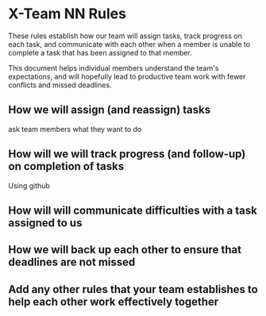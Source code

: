 # X-Team NN Rules

These rules establish how our team will assign tasks,
track progress on each task, and communicate with each other 
when a member is unable to complete a task that has been assigned to that member.

This document helps individual members understand the team's expectations,
and will hopefully lead to productive team work with fewer conflicts
and missed deadlines.

## How we will assign (and reassign) tasks
ask team members what they want to do


## How will we will track progress (and follow-up) on completion of tasks
Using github


## How will will communicate difficulties with a task assigned to us



## How we will back up each other to ensure that deadlines are not missed



## Add any other rules that your team establishes to help each other work effectively together



